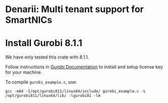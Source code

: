 # Denarii: Multi tenant support for SmartNICs

# Install Gurobi 8.1.1

We have only tested this crate with 8.1.1.

Follow instructions in [Gurobi Documentation](https://www.gurobi.com/documentation/quickstart.html)
to install and setup license key for your machine.

To compile `gurobi_example.c`, use:
```
gcc -m64 -I/opt/gurobi811/linux64/include/ gurobi_example.c -L /opt/gurobi811/linux64/lib/ -lgurobi81 -lm
```
